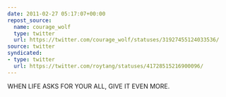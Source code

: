 ```yaml
---
date: 2011-02-27 05:17:07+00:00
repost_source:
  name: courage_wolf
  type: twitter
  url: https://twitter.com/courage_wolf/statuses/31927455124033536/
source: twitter
syndicated:
- type: twitter
  url: https://twitter.com/roytang/statuses/41728515216900096/
---
```


WHEN LIFE ASKS FOR YOUR ALL, GIVE IT EVEN MORE.